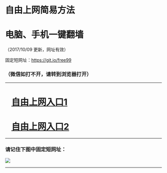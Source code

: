 ﻿# 自由上网简易方法

# 电脑、手机一键翻墙

（2017/10/09 更新，网址有效）

固定短网址：https://git.io/free99

### （微信如打不开，请转到浏览器打开）


***





# &nbsp;&nbsp; <a href="http://ft202107501.fwq-tz-1001.info/fwqtz01.html?t=100900127106 " target="_blank">自由上网入口1</a>
# &nbsp;&nbsp; <a href="http://ft2330018798.fwq-tz-1002.info/fwqtz02.html?t=100900130439 " target="_blank">自由上网入口2</a>
***

### 请记住下图中固定短网址：

<img src="https://s3-us-west-2.amazonaws.com/fwq-1001/yjfq-20170905okok.png" /> 


***

